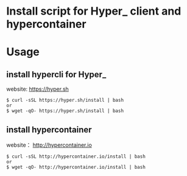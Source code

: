 Install script for Hyper_ client and hypercontainer
===================================================

# Usage

## install hypercli for Hyper_

website: https://hyper.sh

```
$ curl -sSL https://hyper.sh/install | bash
or
$ wget -qO- https://hyper.sh/install | bash
```

## install hypercontainer

website： http://hypercontainer.io

```
$ curl -sSL http://hypercontainer.io/install | bash
or
$ wget -qO- http://hypercontainer.io/install | bash
```
